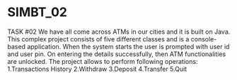 # SIMBT_02
TASK #02
We have all come across ATMs in our cities and it is
built on Java. This complex project consists of
five different classes and is a console-based
application. When the system starts the user is
prompted with user id and user pin. On entering
the details successfully, then ATM functionalities
are unlocked. The project allows to perform
following operations:
1.Transactions History
2.Withdraw
3.Deposit
4.Transfer
5.Quit

